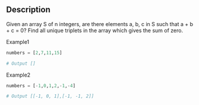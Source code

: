 ## Description
Given an array S of n integers, are there elements a, b, c in S such that a + b + c = 0? Find all unique triplets in the array which gives the sum of zero.

Example1 
```py
numbers = [2,7,11,15]

# Output []
```

Example2
```py
numbers = [-1,0,1,2,-1,-4]

# Output [[-1, 0, 1],[-1, -1, 2]]
```